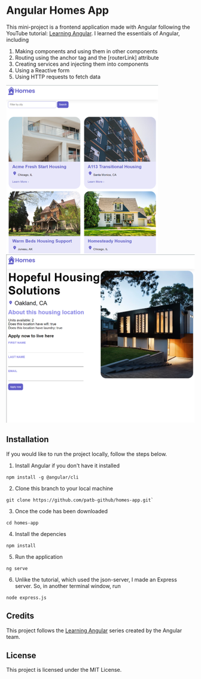 # Angular Homes App

This mini-project is a frontend application made with Angular following the YouTube tutorial: [Learning Angular](https://www.youtube.com/playlist?list=PL1w1q3fL4pmj9k1FrJ3Pe91EPub2_h4jF). I learned the essentials of Angular, including
1. Making components and using them in other components
2. Routing using the anchor tag and the [routerLink] attribute
3. Creating services and injecting them into components
4. Using a Reactive form
5. Using HTTP requests to fetch data

<img src="./images/home.png" height=450>
<img src="./images/details.png" height=450>

## Installation

If you would like to run the project locally, follow the steps below. 

1. Install Angular if you don't have it installed
```
npm install -g @angular/cli
```
2. Clone this branch to your local machine
```
git clone https://github.com/patb-github/homes-app.git`
```
3. Once the code has been downloaded
```
cd homes-app
```
4. Install the depencies
```
npm install
```
5. Run the application 
```
ng serve
```
6. Unlike the tutorial, which used the json-server, I made an Express server. So, in another terminal window, run
```
node express.js
```

## Credits

This project follows the [Learning Angular](https://www.youtube.com/playlist?list=PL1w1q3fL4pmj9k1FrJ3Pe91EPub2_h4jF) series created by the Angular team.

## License

This project is licensed under the MIT License.
